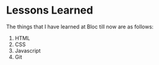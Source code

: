 # Lessons Learned

The things that I have learned at Bloc till now are as follows:

1. HTML
2. CSS
3. Javascript
4. Git
